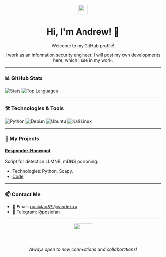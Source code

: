 <div align="center">
  <img src="https://media.giphy.com/media/hvRJCLFzcasrR4ia7z/giphy.gif" width="30px"/>
  <h1>Hi, I'm Andrew! 👋</h1>
  <p>Welcome to my GitHub profile!</p> 
  <p>I work as an information security engineer. I will post my own developments here, which I use in my work.</p>
</div>

---

### 📊 GitHub Stats

![Stats](https://github-readme-stats.vercel.app/api?username=posixfan&show_icons=true&theme=dark)
![Top Languages](https://github-readme-stats.vercel.app/api/top-langs/?username=posixfan&layout=compact&theme=dark)

---

### 🛠️ Technologies & Tools

![Python](https://img.shields.io/badge/-Python-3776AB?logo=python&logoColor=white)
![Debian](https://img.shields.io/badge/-Debian-A81D33?logo=debian&logoColor=white)
![Ubuntu](https://img.shields.io/badge/-Ubuntu-E95420?logo=ubuntu&logoColor=white)
![Kali Linux](https://img.shields.io/badge/-Kali%20Linux-557C94?logo=kalilinux&logoColor=white)

---

### 🚀 My Projects

#### [Responder-Honeypot](https://github.com/posixfan/Responder-Honeypot)
Script for detection LLMNR, mDNS poisoning:
- Technologies: Python, Scapy.
- [Code](https://github.com/posixfan/Responder-Honeypot/blob/main/responder_honeypot.py)

---

### 📫 Contact Me

- 📧 Email: [posixfan87@yandex.ru](mailto:posixfan87@yandex.ru)
- 💬 Telegram: [@posixfan](https://t.me/posixfan)

---

<div align="center">
  <img src="https://media.giphy.com/media/LnQjpWaON8nhr21vNW/giphy.gif" width="60">
  <p><em>Always open to new connections and collaborations!</em></p>
</div>
